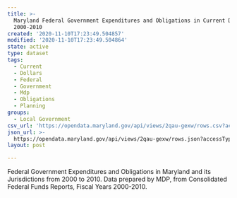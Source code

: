 ```yaml
---
title: >-
  Maryland Federal Government Expenditures and Obligations in Current Dollars
  2000-2010
created: '2020-11-10T17:23:49.504857'
modified: '2020-11-10T17:23:49.504864'
state: active
type: dataset
tags:
  - Current
  - Dollars
  - Federal
  - Government
  - Mdp
  - Obligations
  - Planning
groups:
  - Local Government
csv_url: 'https://opendata.maryland.gov/api/views/2qau-gexw/rows.csv?accessType=DOWNLOAD'
json_url: >-
  https://opendata.maryland.gov/api/views/2qau-gexw/rows.json?accessType=DOWNLOAD
layout: post

---
```

Federal Government Expenditures and Obligations in Maryland and its Jurisdictions from 2000 to 2010. Data prepared by MDP, from Consolidated Federal Funds Reports, Fiscal Years 2000-2010.
